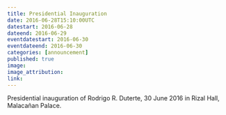 ```yaml
---
title: Presidential Inauguration
date: 2016-06-28T15:10:00UTC
datestart: 2016-06-28
dateend: 2016-06-29
eventdatestart: 2016-06-30
eventdateend: 2016-06-30
categories: [announcement]
published: true
image:
image_attribution:
link: 
---
```


Presidential inauguration of Rodrigo R. Duterte, 30 June 2016 in Rizal Hall, Malacañan Palace.
